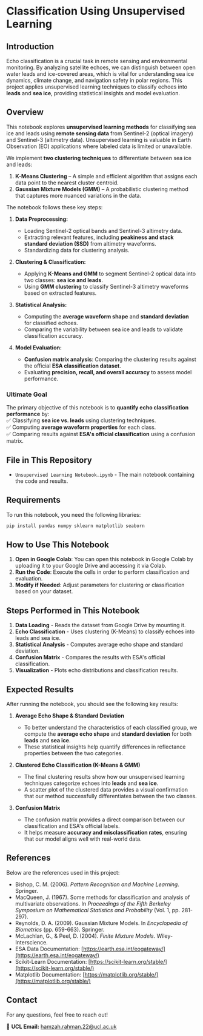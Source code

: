 #  Classification Using Unsupervised Learning

## Introduction

Echo classification is a crucial task in remote sensing and environmental monitoring. By analyzing satellite echoes, we can distinguish between open water leads and ice-covered areas, which is vital for understanding sea ice dynamics, climate change, and navigation safety in polar regions. This project applies unsupervised learning techniques to classify echoes into **leads** and **sea ice**, providing statistical insights and model evaluation.

## **Overview**  

This notebook explores **unsupervised learning methods** for classifying sea ice and leads using **remote sensing data** from Sentinel-2 (optical imagery) and Sentinel-3 (altimetry data). Unsupervised learning is valuable in Earth Observation (EO) applications where labeled data is limited or unavailable.  

We implement **two clustering techniques** to differentiate between sea ice and leads:  
1. **K-Means Clustering** – A simple and efficient algorithm that assigns each data point to the nearest cluster centroid.  
2. **Gaussian Mixture Models (GMM)** – A probabilistic clustering method that captures more nuanced variations in the data.  

The notebook follows these key steps:  

1. **Data Preprocessing:**  
   - Loading Sentinel-2 optical bands and Sentinel-3 altimetry data.  
   - Extracting relevant features, including **peakiness and stack standard deviation (SSD)** from altimetry waveforms.  
   - Standardizing data for clustering analysis.  

2. **Clustering & Classification:**  
   - Applying **K-Means and GMM** to segment Sentinel-2 optical data into two classes: **sea ice and leads**.  
   - Using **GMM clustering** to classify Sentinel-3 altimetry waveforms based on extracted features.  

3. **Statistical Analysis:**  
   - Computing the **average waveform shape** and **standard deviation** for classified echoes.  
   - Comparing the variability between sea ice and leads to validate classification accuracy.  

4. **Model Evaluation:**  
   - **Confusion matrix analysis**: Comparing the clustering results against the official **ESA classification dataset**.  
   - Evaluating **precision, recall, and overall accuracy** to assess model performance.  

### **Ultimate Goal**  
The primary objective of this notebook is to **quantify echo classification performance** by:  
✅ Classifying **sea ice vs. leads** using clustering techniques.  
✅ Computing **average waveform properties** for each class.  
✅ Comparing results against **ESA's official classification** using a confusion matrix.  



## File in This Repository
- `Unsupervised Learning Notebook.ipynb` - The main notebook containing the code and results.

## Requirements
To run this notebook, you need the following libraries:

```bash
pip install pandas numpy sklearn matplotlib seaborn
```

## How to Use This Notebook
1. **Open in Google Colab**: You can open this notebook in Google Colab by uploading it to your Google Drive and accessing it via Colab.
2. **Run the Code**: Execute the cells in order to perform classification and evaluation.
3. **Modify if Needed**: Adjust parameters for clustering or classification based on your dataset.

## Steps Performed in This Notebook
1. **Data Loading** - Reads the dataset from Google Drive by mounting it.
2. **Echo Classification** - Uses clustering (K-Means) to classify echoes into leads and sea ice.
3. **Statistical Analysis** - Computes average echo shape and standard deviation.
4. **Confusion Matrix** - Compares the results with ESA's official classification.
5. **Visualization** - Plots echo distributions and classification results.


## Expected Results

After running the notebook, you should see the following key results:

1. **Average Echo Shape & Standard Deviation**  
   - To better understand the characteristics of each classified group, we compute the **average echo shape** and **standard deviation** for both **leads** and **sea ice**.  
   - These statistical insights help quantify differences in reflectance properties between the two categories.  

2. **Clustered Echo Classification (K-Means & GMM)**  
   - The final clustering results show how our unsupervised learning techniques categorize echoes into **leads** and **sea ice**.  
   - A scatter plot of the clustered data provides a visual confirmation that our method successfully differentiates between the two classes.  

3. **Confusion Matrix**  
   - The confusion matrix provides a direct comparison between our classification and ESA's official labels.  
   - It helps measure **accuracy and misclassification rates**, ensuring that our model aligns well with real-world data.  


## References

Below are the references used in this project:

- Bishop, C. M. (2006). *Pattern Recognition and Machine Learning*. Springer.
- MacQueen, J. (1967). Some methods for classification and analysis of multivariate observations. In *Proceedings of the Fifth Berkeley Symposium on Mathematical Statistics and Probability* (Vol. 1, pp. 281-297).
- Reynolds, D. A. (2009). Gaussian Mixture Models. In *Encyclopedia of Biometrics* (pp. 659-663). Springer.
- McLachlan, G., & Peel, D. (2004). *Finite Mixture Models*. Wiley-Interscience.
- ESA Data Documentation: [https://earth.esa.int/eogateway/](https://earth.esa.int/eogateway/)
- Scikit-Learn Documentation: [https://scikit-learn.org/stable/](https://scikit-learn.org/stable/)
- Matplotlib Documentation: [https://matplotlib.org/stable/](https://matplotlib.org/stable/)


## Contact

For any questions, feel free to reach out!

📧 **UCL Email:** hamzah.rahman.22@ucl.ac.uk


